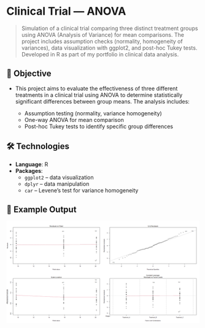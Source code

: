 # Clinical Trial — ANOVA

> Simulation of a clinical trial comparing three distinct treatment groups using ANOVA (Analysis of Variance) for mean comparisons. The project includes assumption checks (normality, homogeneity of variances), data visualization with ggplot2, and post-hoc Tukey tests. Developed in R as part of my portfolio in clinical data analysis.

## 🎯 Objective

- This project aims to evaluate the effectiveness of three different treatments in a clinical trial using ANOVA to determine statistically significant differences between group means. The analysis includes:
  
   - Assumption testing (normality, variance homogeneity)
   - One-way ANOVA for mean comparison
   - Post-hoc Tukey tests to identify specific group differences

## 🛠️ Technologies

- **Language**: R
- **Packages**:
  - `ggplot2` – data visualization
  - `dplyr` – data manipulation
  - `car` – Levene’s test for variance homogeneity
 
## 📸 Example Output

![ClinicalTrialANOVA](ClinicalTrial-ANOVA.png)
